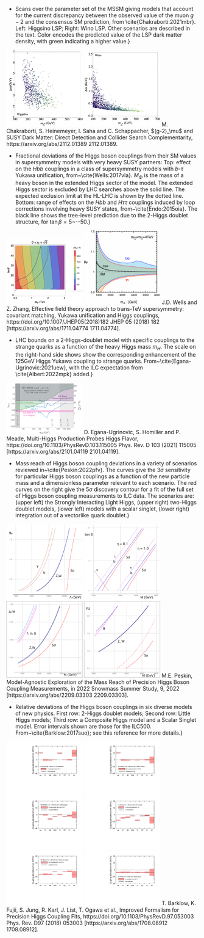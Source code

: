 - Scans over the parameter set of the MSSM giving models that account for the current discrepancy between the observed value of the muon $g-2$ and the consensus SM prediction, from \cite{Chakraborti:2021mbr}.   Left: Higgsino LSP; Right: Wino LSP. Other scenarios are described in the text.  Color encodes the predicted value of the LSP dark matter density, with green indicating a higher value.}
<img src="figures/higgsino_mn1_delm.png" width="200" /> 
<img src="figures/wino_mn1_delm.png" width="200" /> 
M. Chakraborti, S. Heinemeyer, I. Saha and C. Schappacher, $(g-2)_\mu$ and SUSY Dark Matter: Direct Detection and Collider Search Complementarity, https://arxiv.org/abs/2112.01389  2112.01389.  


- Fractional deviations of the Higgs boson couplings from their SM values in supersymmetry models with very heavy SUSY partners:  Top: effect on the $Hbb$ couplings in a  class of supersymmetry models with $b$-$\tau$ Yukawa unification, from~\cite{Wells:2017vla}.  $M_\Phi$ is the mass of a heavy boson in the extended Higgs sector of the model.   The extended Higgs sector is excluded by LHC searches above the solid line.  The expected exclusion limit at the HL-LHC is shown by the dotted line.  Bottom: range of effects on the $Hbb$ and $H\tau\tau$ couplings induced by loop corrections involving heavy SUSY states, from~\cite{Endo:2015oia}. The black line shows the tree-level prediction due to the 2-Higgs doublet structure, for $\tan\beta = 5$~--50.}
<img src="figures/WellsZhang.pdf" width="200" /> 
<img src="figures/EndoSUSY.pdf" width="200" /> 
J.D. Wells and Z. Zhang, Effective field theory approach to trans-TeV supersymmetry: covariant matching, Yukawa unification and Higgs couplings, https://doi.org/10.1007/JHEP05(2018)182 JHEP   05 (2018) 182 [https://arxiv.org/abs/1711.04774  1711.04774].  


- LHC bounds on a 2-Higgs-doublet model with specific couplings to the strange quarks as a function of the heavy Higgs mass $m_H$. The scale on the right-hand side shows show the corresponding enhancement of the 125GeV Higgs Yukawa coupling to strange quarks. From~\cite{Egana-Ugrinovic:2021uew}, with the ILC expectation from \cite{Albert:2022mpk} added.}
<img src="figures/exclusion_plot_strange_Homller.pdf" width="200" /> 
D. Egana-Ugrinovic, S. Homiller and P. Meade, Multi-Higgs Production Probes Higgs Flavor, https://doi.org/10.1103/PhysRevD.103.115005 Phys. Rev. D   103 (2021) 115005 [https://arxiv.org/abs/2101.04119  2101.04119].  


- Mass reach of Higgs boson coupling deviations in  a variety of scenarios reviewed in~\cite{Peskin:2022pfv}.   The curves give the 3$\sigma$ sensitivity for particular Higgs boson couplings as a function of the new particle mass and a dimensionless parameter relevant to each scenario.  The red curves on the right give the 5$\sigma$ discovery contour for a fit of the full set of Higgs boson coupling measurements to ILC data.  The scenarios are:  (upper left) the Strongly Interacting Light Higgs, (upper right) two-Higgs doublet models, (lower left) models with a scalar singlet, (lower right) integration out of a vectorlike quark doublet.}
<img src="figures/SILH.pdf" width="200" /> 
<img src="figures/THDMII.pdf" width="200" /> 
<img src="figures/singlet.pdf" width="200" /> 
<img src="figures/vectorlike.pdf" width="200" /> 
M.E. Peskin, Model-Agnostic Exploration of the Mass Reach of Precision Higgs Boson Coupling Measurements,  in 2022 Snowmass Summer Study, 9, 2022 [https://arxiv.org/abs/2209.03303  2209.03303].  


- Relative deviations of the Higgs boson couplings in six  diverse models of new physics. First row: 2-Higgs doublet models; Second row: Little Higgs models; Third row: a Composite Higgs model and a Scalar Singlet model. Error intervals shown are those for the ILC500.  From~\cite{Barklow:2017suo}; see this reference for more details.}
<img src="figures/coup_dev_500_2HDM-II.pdf" width="200" /> 
<img src="figures/coup_dev_500_2HDM-Y.pdf" width="200" /> 
<img src="figures/coup_dev_500_LHT-6.pdf" width="200" /> 
<img src="figures/coup_dev_500_LHT-7.pdf" width="200" /> 
<img src="figures/coup_dev_500_Composite.pdf" width="200" /> 
<img src="figures/coup_dev_500_Singlet.pdf" width="200" /> 
T. Barklow, K. Fujii, S. Jung, R. Karl, J. List, T. Ogawa et al., Improved Formalism for Precision Higgs Coupling Fits, https://doi.org/10.1103/PhysRevD.97.053003 Phys. Rev.   D97 (2018) 053003 [https://arxiv.org/abs/1708.08912  1708.08912].  


